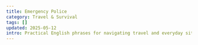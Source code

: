 ```yaml
---
title: Emergency Police
category: Travel & Survival
tags: []
updated: 2025-05-12
intro: Practical English phrases for navigating travel and everyday situations abroad.
---
```

